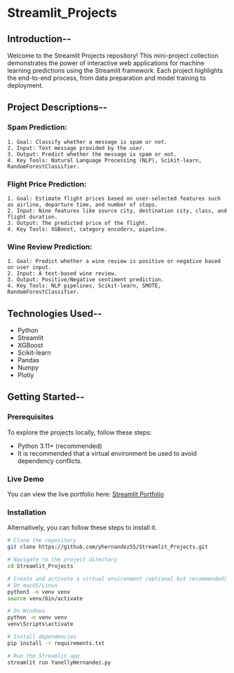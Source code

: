 # Streamlit_Projects

## Introduction--
Welcome to the Streamlit Projects repository! This mini-project collection demonstrates the power of interactive web applications for machine learning predictions using the Streamlit framework. Each project highlights the end-to-end process, from data preparation and model training to deployment.

## Project Descriptions--
  ### Spam Prediction: 
    1. Goal: Classify whether a message is spam or not.
    2. Input: Text message provided by the user.
    3. Output: Predict whether the message is spam or not.
    4. Key Tools: Natural Language Processing (NLP), Scikit-learn, RandomForestClassifier.
  ### Flight Price Prediction:
    1. Goal: Estimate flight prices based on user-selected features such as airline, departure time, and number of stops.
    2. Input: Nine features like source city, destination city, class, and flight duration.
    3. Output: The predicted price of the flight.
    4. Key Tools: XGBoost, category encoders, pipeline.
  ### Wine Review Prediction:
    1. Goal: Predict whether a wine review is positive or negative based on user input.
    2. Input: A text-based wine review.
    3. Output: Positive/Negative sentiment prediction.
    4. Key Tools: NLP pipelines, Scikit-learn, SMOTE, RandomForestClassifier.
    
## Technologies Used--
- Python
- Streamlit
- XGBoost
- Scikit-learn
- Pandas
- Numpy
- Plotly

## Getting Started--
  ### Prerequisites
  To explore the projects locally, follow these steps:
  - Python 3.11+ (recommended)
  - It is recommended that a virtual environment be used to avoid dependency conflicts.
    
  ### Live Demo
  You can view the live portfolio here: [Streamlit Portfolio](https://appprojects-gx243jxfrxhdqcye4agcdn.streamlit.app/)
  
  ### Installation
  Alternatively, you can follow these steps to install it.
  ```bash
  # Clone the repository
  git clone https://github.com/yhernandez55/Streamlit_Projects.git
  
  # Navigate to the project directory
  cd Streamlit_Projects
  
  # Create and activate a virtual environment (optional but recommended)
  # On macOS/Linux
  python3 -m venv venv
  source venv/bin/activate
  
  # On Windows
  python -m venv venv
  venv\Scripts\activate
  
  # Install dependencies
  pip install -r requirements.txt
  
  # Run the Streamlit app
  streamlit run YanellyHernandez.py 


